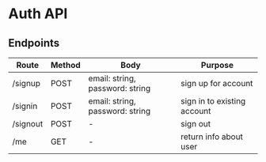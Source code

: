 # Auth API

## Endpoints

| Route    | Method | Body                            | Purpose                     |
| -------- | ------ | ------------------------------- | --------------------------- |
| /signup  | POST   | email: string, password: string | sign up for account         |
| /signin  | POST   | email: string, password: string | sign in to existing account |
| /signout | POST   | -                               | sign out                    |
| /me      | GET    | -                               | return info about user      |
